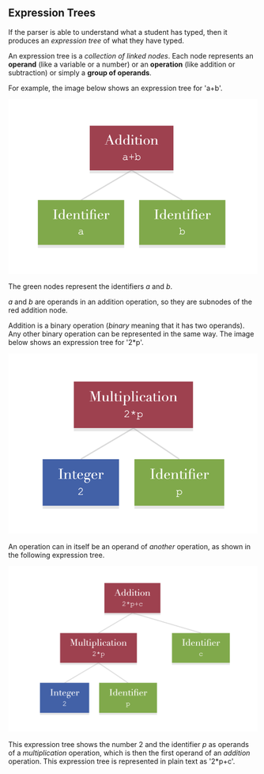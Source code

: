 

## Expression Trees

If the parser is able to understand what a student has typed, then it produces an *expression tree* of what they have typed.

An expression tree is a *collection of linked nodes*. Each node represents an **operand** (like a variable or a number) or an **operation** (like addition or subtraction) or simply a **group of operands**.

For example, the image below shows an expression tree for 'a+b'.

![](addition-expression-tree-2.png)

The green nodes represent the identifiers *a* and *b*. 

*a* and *b* are operands in an addition operation, so they are subnodes of the red addition node.

Addition is a binary operation (*binary* meaning that it has two operands). Any other binary operation can be represented in the same way. The image below shows an expression tree for '2*p'.

![](multiplication-expression-tree.png)

An operation can in itself be an operand of *another* operation, as shown in the following expression tree.

![](expression-tree-3.png)

This expression tree shows the number 2 and the identifier *p* as operands of a *multiplication* operation, which is then the first operand of an *addition* operation. This expression tree is represented in plain text as '2*p+c'.